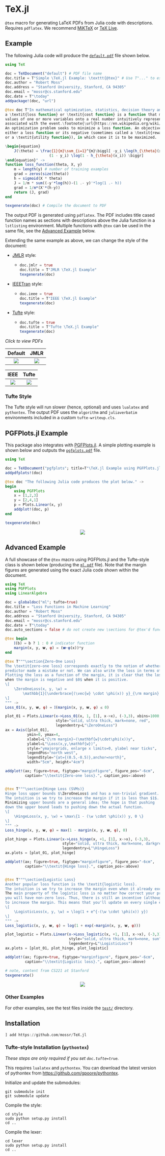 # TeX.jl
`@tex` macro for generating LaTeX PDFs from Julia code with descriptions. Requires `pdflatex`.
We recommend [MiKTeX](https://miktex.org/download) or [TeX Live](https://www.tug.org/texlive/).



## Example
The following Julia code will produce the [`default.pdf`](https://github.com/mossr/TeX.jl/blob/master/test/pdf/default.pdf) file shown below.

```julia
using TeX

doc = TeXDocument("default") # PDF file name
doc.title = T"Simple \TeX.jl Example: \texttt{@tex}" # Use T"..." to escape TeX strings
doc.author = "Robert Moss"
doc.address = "Stanford University, Stanford, CA 94305"
doc.email = "mossr@cs.stanford.edu"
doc.date = T"\today"
addpackage!(doc, "url")

@tex doc T"In mathematical optimization, statistics, decision theory and machine learning,
a \textit{loss function} or \textit{cost function} is a function that maps an event or
values of one or more variables onto a real number intuitively representing some ``cost''
associated with the event.\footnote{\url{https://en.wikipedia.org/wiki/Loss_function}}
An optimization problem seeks to minimize a loss function. An objective function is
either a loss function or its negative (sometimes called a \textit{reward function}
or a \textit{utility function}), in which case it is to be maximized.

\begin{equation}
    J(\theta) = \frac{1}{m}\sum_{i=1}^{m}\biggl[ -y_i \log(h_{\theta}(x_i)) -
                    (1 - y_i) \log(1 - h_{\theta}(x_i)) \biggr]
\end{equation}" ->
function loss_function(theta, X, y)
    m = length(y) # number of training examples
    grad = zeros(size(theta))
    h = sigmoid(X * theta)
    J = 1/m * sum((-y'*log(h))-(1 .- y)'*log(1 .- h))
    grad = 1/m*(X'*(h-y))
    return (J, grad)
end

texgenerate(doc) # Compile the document to PDF
```

The output PDF is generated using `pdflatex`.
The PDF includes title cased function names as sections with descriptions above the Julia function in a `lstlisting` environment.
Multiple functions with `@tex` can be used in the same file, see the [Advanced Example](https://github.com/mossr/TeX.jl/#advanced-example) below.

Extending the same example as above, we can change the style of the document:
- [JMLR](https://www.jmlr.org/format/format.html) style:
  - ```julia
    doc.jmlr = true
    doc.title = T"JMLR \TeX.jl Example"
    texgenerate(doc)
    ``` 
- [IEEETran](https://ctan.org/pkg/ieeetran?lang=en#:~:text=IEEEtran%20%E2%80%93%20Document%20class%20for%20IEEE,Sources) style:
  - ```julia
    doc.ieee = true
    doc.title = T"IEEE \TeX.jl Example"
    texgenerate(doc)
    ``` 
- [Tufte](https://ctan.org/pkg/tufte-latex?lang=en) style:
  - ```julia
    doc.tufte = true
    doc.title = T"Tufte \TeX.jl Example"
    texgenerate(doc)
    ``` 


*Click to view PDFs*

Default | JMLR
:---------------:|:----:
<kbd> <a href="./test/pdf/default.pdf"><img src="./test/svg/default.svg"></a> </kbd> | <kbd> <a href="./test/pdf/jmlr.pdf"><img src="./test/svg/jmlr.svg"></a> </kbd>

IEEE | Tufte 
:---:|:-----:
<kbd> <a href="./test/pdf/ieee.pdf"><img src="./test/svg/ieee.svg"></a> </kbd> | <kbd> <a href="./test/pdf/tufte.pdf"><img src="./test/svg/tufte.svg"></a> </kbd>


### Tufte Style
The Tufte style will run slower (hence, optional) and uses `lualatex` and `pythontex`.
The output PDF uses the `algorithm` and `juliaverbatim` environments included in a custom `tufte-writeup.cls`.


## PGFPlots.jl Example
This package also integrates with [PGFPlots.jl](https://github.com/JuliaTeX/PGFPlots.jl). A simple plotting example is shown below and outputs the [`pgfplots.pdf`](https://github.com/mossr/TeX.jl/blob/master/test/pdf/pgfplots.pdf) file.

```julia
using TeX

doc = TeXDocument("pgfplots"; title=T"\TeX.jl Example using PGFPlots.jl")
addpdfplots!(doc)

@tex doc "The following Julia code produces the plot below." ->
begin
    using PGFPlots
    x = [1,2,3]
    y = [2,4,1]
    p = Plots.Linear(x, y)
    addplot!(doc, p)
end

texgenerate(doc)
```

<kbd>
<p align="center">
  <a href="./test/pdf/pgfplots.pdf">
    <img src="./test/svg/pgfplots.svg">
  </a>
</p>
</kbd>


## Advanced Example
A full showcase of the `@tex` macro using PGFPlots.jl and the Tufte-style class is shown below (producing the [`ml.pdf`](https://github.com/mossr/TeX.jl/blob/master/test/pdf/ml.pdf) file). Note that the margin figures are generated using the exact Julia code shown within the document.
```julia
using TeX
using PGFPlots
using LinearAlgebra

doc = globaldoc("ml"; tufte=true)
doc.title = "Loss Functions in Machine Learning"
doc.author = "Robert Moss"
doc.address = "Stanford University, Stanford, CA 94305"
doc.email = "mossr@cs.stanford.edu"
doc.date = T"\today"
doc.auto_sections = false # do not create new \sections for @tex'd functions

@tex begin
    𝕀(b) = b ? 1 : 0 # indicator function
    margin(x, y, 𝐰, φ) = (𝐰⋅φ(x))*y
end

@tex T"""\section{Zero-One Loss}
The \textit{zero-one loss} corresponds exactly to the notion of whether our
predictor made a mistake or not. We can also write the loss in terms of the margin.
Plotting the loss as a function of the margin, it is clear that the loss is $1$
when the margin is negative and $0$ when it is positive.
\[
    \ZeroOneLoss(x, y, \w) =
        \mathbb{1}[\underbrace{(\vec{w} \cdot \phi(x)) y}_{\rm margin} \le 0]
\]
""" ->
Loss_01(x, y, 𝐰, φ) = 𝕀(margin(x, y, 𝐰, φ) ≤ 0)

plot_01 = Plots.Linear(x->Loss_01(x, 1, [1], x->x), (-3,3), xbins=1000,
                       style="solid, ultra thick, mark=none, red",
                       legendentry=L"\ZeroOneLoss")
ax = Axis([plot_01],
          ymin=0, ymax=4,
          xlabel=L"{\rm margin}~(\mathbf{w}\cdot\phi(x))y",
          ylabel=L"\Loss(x,y,\mathbf{w})",
          style="ymajorgrids, enlarge x limits=0, ylabel near ticks",
          legendPos="north west",
          legendStyle="{at={(0.5,-0.5)},anchor=north}",
          width="5cm", height="4cm")

addplot!(ax; figure=true, figtype="marginfigure", figure_pos="-6cm",
         caption="\\textit{Zero-one loss}.", caption_pos=:above)


@tex T"""\section{Hinge Loss (SVMs)}
Hinge loss upper bounds $\ZeroOneLoss$ and has a non-trivial gradient.
The intuition is we try to increase the margin if it is less than $1$.
Minimizing upper bounds are a general idea; the hope is that pushing
down the upper bound leads to pushing down the actual function.
\[
    \HingeLoss(x, y, \w) = \max\{1 - (\w \cdot \phi(x)) y, 0 \}
\]
""" ->
Loss_hinge(x, y, 𝐰, φ) = max(1 - margin(x, y, 𝐰, φ), 0)

plot_hinge = Plots.Linear(x->Loss_hinge(x, +1, [1], x->x), (-3,3),
                          style="solid, ultra thick, mark=none, darkgreen",
                          legendentry=L"\HingeLoss")
ax.plots = [plot_01, plot_hinge]

addplot!(ax; figure=true, figtype="marginfigure", figure_pos="-6cm",
         caption="\\textit{Hinge loss}.", caption_pos=:above)


@tex T"""\section{Logistic Loss}
Another popular loss function is the \textit{logistic loss}.
The intuition is we try to increase the margin even when it already exceeds $1$.
The main property of the logistic loss is no matter how correct your prediction is,
you will have non-zero loss. Thus, there is still an incentive (although diminishing)
to increase the margin. This means that you'll update on every single example.
\[
    \LogisticLoss(x, y, \w) = \log(1 + e^{-(\w \cdot \phi(x)) y})
\]
""" ->
Loss_logistic(x, y, 𝐰, φ) = log(1 + exp(-margin(x, y, 𝐰, φ)))

plot_logistic = Plots.Linear(x->Loss_logistic(x, +1, [1], x->x), (-3,3),
                             style="solid, ultra thick, mark=none, sun",
                             legendentry=L"\LogisticLoss")
ax.plots = [plot_01, plot_hinge, plot_logistic]

addplot!(ax; figure=true, figtype="marginfigure", figure_pos="-6cm",
         caption="\\textit{Logistic loss}.", caption_pos=:above)

# note, content from CS221 at Stanford
texgenerate()
```

<kbd>
<p align="center">
  <a href="./test/pdf/ml.pdf">
    <img src="./test/svg/ml.svg">
  </a>
</p>
</kbd>

### Other Examples
For other examples, see the test files inside the [`test/`](https://github.com/mossr/TeX.jl/blob/master/test/) directory.


## Installation
```julia
] add https://github.com/mossr/TeX.jl
```

### Tufte-style Installation (`pythontex`)
_These steps are only required if you set `doc.tufte=true`._

This requires `lualatex` and `pythontex`.
You can download the latest version of pythontex from https://github.com/gpoore/pythontex.

Initialize and update the submodules:
```
git submodule init
git submodule update
```

Compile the style:
```
cd style
sudo python setup.py install
cd ..
```

Compile the lexer:
```
cd lexer
sudo python setup.py install
cd ..
```
